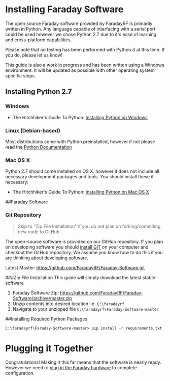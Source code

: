 # Installing Faraday Software
The open source Faraday software provided by FaradayRF is primarily written in Python. Any language capable of interfacing with a serial port could be used however we chose Python 2.7 due to it's ease of learning and cross-platform capabilities.

Please note that no testing has been performed with Python 3 at this time. If you do, please let us know!

This guide is also a work in progress and has been written using a Windows environment. It will be updated as possible with other operating system specific steps.

## Installing Python 2.7
### Windows
 * The Hitchhiker's Guide To Python: [Installing Python on Windows](http://docs.python-guide.org/en/latest/starting/install/win/)
 
### Linux (Debian-based)
Most distributions come with Python preinstalled, however if not please read the [Python Documentation](https://docs.python.org/2/using/unix.html#getting-and-installing-the-latest-version-of-python)


### Mac OS X
Python 2.7 should come installed on OS X. however it does not include all necessary development packages and tools. You should install these if necessary:
 * The Hitchhiker's Guide To Python: [Installing Python on Mac OS X](http://docs.python-guide.org/en/latest/starting/install/osx/)
 
##Faraday Software
### Git Repository
> Skip to "Zip File Installation" if you do not plan on forking/commiting new code to GitHub

The open-source software is provided on our GitHub repository. If you plan on developing software you should [install GIT](https://git-scm.com/) on your computer and checkout the GitHub repository. We assume you know how to do this if you are thinking about developing software.

Latest Master: https://github.com/FaradayRF/Faraday-Software.git

###Zip File Installation
This guide will simply download the latest stable software
 1. Faraday Software Zip: https://github.com/FaradayRF/Faraday-Software/archive/master.zip
 2. Unzip contents into desired location i.e. ```C:\faradayrf```
 3. Navigate to your unzipped file ```C:\faradayrf\Faraday-Software-master```

##Installing Required Python Packages

 ```C:\faradayrf\Faraday-Software-master> pip install -r requirements.txt```
 
# Plugging it Together
Congratulations! Making it this far means that the software is nearly ready. However we need to [plug in the Faraday hardware](connecting-hardware.md) to complete configuration.